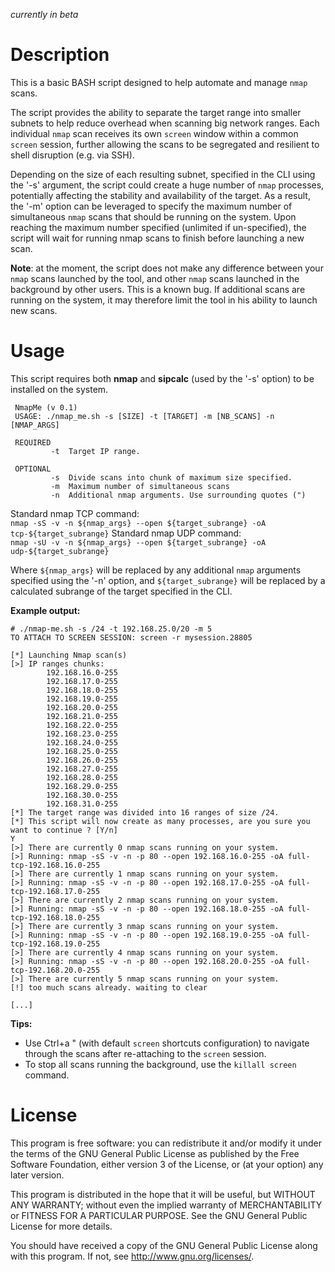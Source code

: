 _currently in beta_

Description
===========
This is a basic BASH script designed to help automate and manage `nmap` scans. 

The script provides the ability to separate the target range into smaller subnets to help reduce overhead when scanning big network ranges. Each individual `nmap` scan receives its own `screen` window within a common `screen` session, further allowing the scans to be segregated and resilient to shell disruption (e.g. via SSH). 

Depending on the size of each resulting subnet, specified in the CLI using the '-s' argument, the script could create a huge number of `nmap` processes, potentially affecting the stability and availability of the target. As a result, the '-m' option can be leveraged to specify the maximum number of simultaneous `nmap` scans that should be running on the system. Upon reaching the maximum number specified (unlimited if un-specified), the script will wait for running nmap scans to finish before launching a new scan.

__Note__: at the moment, the script does not make any difference between your `nmap` scans launched by the tool, and other `nmap` scans launched in the background by other users. This is a known bug. If additional scans are running on the system, it may therefore limit the tool in his ability to launch new scans.


Usage
=====
This script requires both __nmap__ and __sipcalc__ (used by the '-s' option) to be installed on the system.

```
 NmapMe (v 0.1) 
 USAGE: ./nmap_me.sh -s [SIZE] -t [TARGET] -m [NB_SCANS] -n [NMAP_ARGS]

 REQUIRED                                           
         -t  Target IP range.                
                                           
 OPTIONAL                                           
         -s  Divide scans into chunk of maximum size specified. 
         -m  Maximum number of simultaneous scans              
         -n  Additional nmap arguments. Use surrounding quotes (")
```

Standard nmap TCP command:   
`nmap -sS -v -n ${nmap_args} --open ${target_subrange} -oA tcp-${target_subrange}`
Standard nmap UDP command:   
`nmap -sU -v -n ${nmap_args} --open ${target_subrange} -oA udp-${target_subrange}`

Where `${nmap_args}` will be replaced by any additional `nmap` arguments specified using the '-n' option, and `${target_subrange}` will be replaced by a calculated subrange of the target specified in the CLI.


__Example output:__
```
# ./nmap-me.sh -s /24 -t 192.168.25.0/20 -m 5                                                    
TO ATTACH TO SCREEN SESSION: screen -r mysession.28805

[*] Launching Nmap scan(s)
[>] IP ranges chunks:
        192.168.16.0-255
        192.168.17.0-255
        192.168.18.0-255
        192.168.19.0-255
        192.168.20.0-255
        192.168.21.0-255
        192.168.22.0-255
        192.168.23.0-255
        192.168.24.0-255
        192.168.25.0-255
        192.168.26.0-255
        192.168.27.0-255
        192.168.28.0-255
        192.168.29.0-255
        192.168.30.0-255
        192.168.31.0-255
[*] The target range was divided into 16 ranges of size /24.
[*] This script will now create as many processes, are you sure you want to continue ? [Y/n]
Y
[>] There are currently 0 nmap scans running on your system.
[>] Running: nmap -sS -v -n -p 80 --open 192.168.16.0-255 -oA full-tcp-192.168.16.0-255
[>] There are currently 1 nmap scans running on your system.
[>] Running: nmap -sS -v -n -p 80 --open 192.168.17.0-255 -oA full-tcp-192.168.17.0-255
[>] There are currently 2 nmap scans running on your system.
[>] Running: nmap -sS -v -n -p 80 --open 192.168.18.0-255 -oA full-tcp-192.168.18.0-255
[>] There are currently 3 nmap scans running on your system.
[>] Running: nmap -sS -v -n -p 80 --open 192.168.19.0-255 -oA full-tcp-192.168.19.0-255
[>] There are currently 4 nmap scans running on your system.
[>] Running: nmap -sS -v -n -p 80 --open 192.168.20.0-255 -oA full-tcp-192.168.20.0-255
[>] There are currently 5 nmap scans running on your system.
[!] too much scans already. waiting to clear

[...]
```

__Tips:__
- Use Ctrl+a " (with default `screen` shortcuts configuration) to navigate through the scans after re-attaching to the `screen` session.
- To stop all scans running the background, use the `killall screen` command.



License
================================
This program is free software: you can redistribute it and/or modify it under the terms of the GNU General Public License as published by the Free Software Foundation, either version 3 of the License, or (at your option) any later version.

This program is distributed in the hope that it will be useful, but WITHOUT ANY WARRANTY; without even the implied warranty of MERCHANTABILITY or FITNESS FOR A PARTICULAR PURPOSE. See the GNU General Public License for more details.

You should have received a copy of the GNU General Public License along with this program. If not, see http://www.gnu.org/licenses/.
